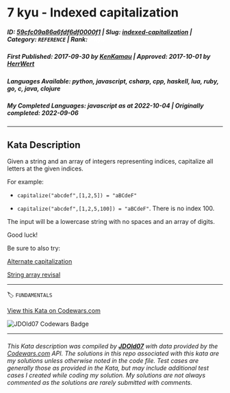 # 7 kyu - Indexed capitalization

##### **ID**: [59cfc09a86a6fdf6df0000f1](https://www.codewars.com/kata/59cfc09a86a6fdf6df0000f1) | **Slug**: [indexed-capitalization](https://www.codewars.com/kata/59cfc09a86a6fdf6df0000f1) | **Category**: `REFERENCE` | **Rank**: <span style="color:white">7 kyu</span>

##### **First Published**: 2017-09-30 ***by*** [KenKamau](https://www.codewars.com/users/KenKamau) | **Approved**: 2017-10-01 ***by*** [HerrWert](https://www.codewars.com/users/HerrWert)

##### **Languages Available**: python, javascript, csharp, cpp, haskell, lua, ruby, go, c, java, clojure

##### **My Completed Languages**: javascript ***as at*** 2022-10-04 | **Originally completed**: 2022-09-06

---

## Kata Description


Given a string and an array of integers representing indices, capitalize all letters at the given indices. 



For example:



* `capitalize("abcdef",[1,2,5]) = "aBCdeF"`

* `capitalize("abcdef",[1,2,5,100]) = "aBCdeF"`. There is no index 100.



The input will be a lowercase string with no spaces and an array of digits.



Good luck!



Be sure to also try: 



[Alternate capitalization](https://www.codewars.com/kata/59cfc000aeb2844d16000075)



[String array revisal](https://www.codewars.com/kata/59f08f89a5e129c543000069)

---


🏷 `FUNDAMENTALS`


[View this Kata on Codewars.com](https://www.codewars.com/kata/59cfc09a86a6fdf6df0000f1)

![](https://www.codewars.com/users/jdold07/badges/large "JDOld07 Codewars Badge")

---

###### *This Kata description was compiled by [**JDOld07**](https://tpstech.dev) with data provided by the [Codewars.com](https://www.codewars.com) API.  The solutions in this repo associated with this kata are my solutions unless otherwise noted in the code file.  Test cases are generally those as provided in the Kata, but may include additional test cases I created while coding my solution.  My solutions are not always commented as the solutions are rarely submitted with comments.*
